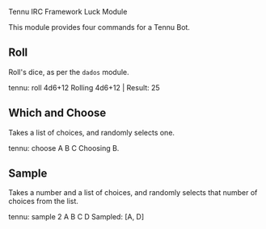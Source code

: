 Tennu IRC Framework Luck Module

This module provides four commands for a Tennu Bot.

## Roll

Roll's dice, as per the `dados` module.

<user>tennu: roll 4d6+12
<tennu>Rolling 4d6+12 | Result: 25

## Which and Choose

Takes a list of choices, and randomly selects one.

<user>tennu: choose A B C
<tennu>Choosing B.

## Sample

Takes a number and a list of choices, and randomly selects that number of
choices from the list.

<user>tennu: sample 2 A B C D
<tennu>Sampled: [A, D]
